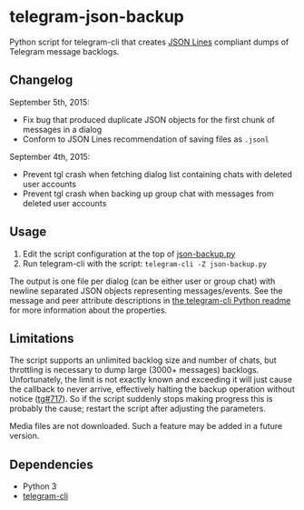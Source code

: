 # telegram-json-backup

Python script for telegram-cli that creates [JSON Lines](http://jsonlines.org) compliant dumps of Telegram message backlogs.

## Changelog
September 5th, 2015:

* Fix bug that produced duplicate JSON objects for the first chunk of messages in a dialog
* Conform to JSON Lines recommendation of saving files as `.jsonl`

September 4th, 2015:

* Prevent tgl crash when fetching dialog list containing chats with deleted user accounts
* Prevent tgl crash when backing up group chat with messages from deleted user accounts

## Usage

1. Edit the script configuration at the top of [json-backup.py](json-backup.py)
2. Run telegram-cli with the script: `telegram-cli -Z json-backup.py`

The output is one file per dialog (can be either user or group chat) with newline separated JSON objects representing messages/events.
See the message and peer attribute descriptions in [the telegram-cli Python readme](https://github.com/vysheng/tg/blob/master/README-PY.md) for more information about the properties.

## Limitations

The script supports an unlimited backlog size and number of chats, but throttling is necessary to dump large (3000+ messages) backlogs. Unfortunately, the limit is not exactly known and exceeding it will just cause the callback to never arrive, effectively halting the backup operation without notice ([tg#717](https://github.com/vysheng/tg/issues/717)). So if the script suddenly stops making progress this is probably the cause; restart the script after adjusting the parameters.

Media files are not downloaded. Such a feature may be added in a future version.

## Dependencies

* Python 3
* [telegram-cli](https://github.com/vysheng/tg)
